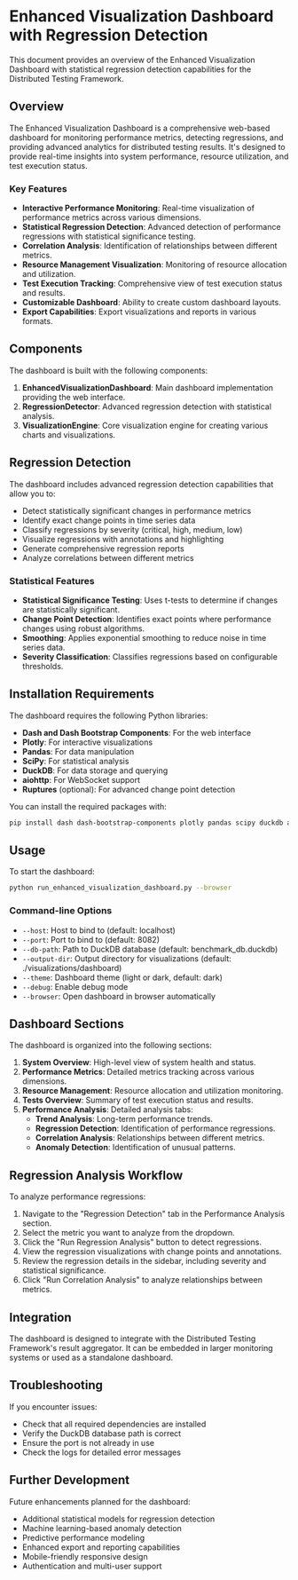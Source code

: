 # Enhanced Visualization Dashboard with Regression Detection

This document provides an overview of the Enhanced Visualization Dashboard with statistical regression detection capabilities for the Distributed Testing Framework.

## Overview

The Enhanced Visualization Dashboard is a comprehensive web-based dashboard for monitoring performance metrics, detecting regressions, and providing advanced analytics for distributed testing results. It's designed to provide real-time insights into system performance, resource utilization, and test execution status.

### Key Features

- **Interactive Performance Monitoring**: Real-time visualization of performance metrics across various dimensions.
- **Statistical Regression Detection**: Advanced detection of performance regressions with statistical significance testing.
- **Correlation Analysis**: Identification of relationships between different metrics.
- **Resource Management Visualization**: Monitoring of resource allocation and utilization.
- **Test Execution Tracking**: Comprehensive view of test execution status and results.
- **Customizable Dashboard**: Ability to create custom dashboard layouts.
- **Export Capabilities**: Export visualizations and reports in various formats.

## Components

The dashboard is built with the following components:

1. **EnhancedVisualizationDashboard**: Main dashboard implementation providing the web interface.
2. **RegressionDetector**: Advanced regression detection with statistical analysis.
3. **VisualizationEngine**: Core visualization engine for creating various charts and visualizations.

## Regression Detection

The dashboard includes advanced regression detection capabilities that allow you to:

- Detect statistically significant changes in performance metrics
- Identify exact change points in time series data
- Classify regressions by severity (critical, high, medium, low)
- Visualize regressions with annotations and highlighting
- Generate comprehensive regression reports
- Analyze correlations between different metrics

### Statistical Features

- **Statistical Significance Testing**: Uses t-tests to determine if changes are statistically significant.
- **Change Point Detection**: Identifies exact points where performance changes using robust algorithms.
- **Smoothing**: Applies exponential smoothing to reduce noise in time series data.
- **Severity Classification**: Classifies regressions based on configurable thresholds.

## Installation Requirements

The dashboard requires the following Python libraries:

- **Dash and Dash Bootstrap Components**: For the web interface
- **Plotly**: For interactive visualizations
- **Pandas**: For data manipulation
- **SciPy**: For statistical analysis
- **DuckDB**: For data storage and querying
- **aiohttp**: For WebSocket support
- **Ruptures** (optional): For advanced change point detection

You can install the required packages with:

```bash
pip install dash dash-bootstrap-components plotly pandas scipy duckdb aiohttp ruptures
```

## Usage

To start the dashboard:

```bash
python run_enhanced_visualization_dashboard.py --browser
```

### Command-line Options

- `--host`: Host to bind to (default: localhost)
- `--port`: Port to bind to (default: 8082)
- `--db-path`: Path to DuckDB database (default: benchmark_db.duckdb)
- `--output-dir`: Output directory for visualizations (default: ./visualizations/dashboard)
- `--theme`: Dashboard theme (light or dark, default: dark)
- `--debug`: Enable debug mode
- `--browser`: Open dashboard in browser automatically

## Dashboard Sections

The dashboard is organized into the following sections:

1. **System Overview**: High-level view of system health and status.
2. **Performance Metrics**: Detailed metrics tracking across various dimensions.
3. **Resource Management**: Resource allocation and utilization monitoring.
4. **Tests Overview**: Summary of test execution status and results.
5. **Performance Analysis**: Detailed analysis tabs:
   - **Trend Analysis**: Long-term performance trends.
   - **Regression Detection**: Identification of performance regressions.
   - **Correlation Analysis**: Relationships between different metrics.
   - **Anomaly Detection**: Identification of unusual patterns.

## Regression Analysis Workflow

To analyze performance regressions:

1. Navigate to the "Regression Detection" tab in the Performance Analysis section.
2. Select the metric you want to analyze from the dropdown.
3. Click the "Run Regression Analysis" button to detect regressions.
4. View the regression visualizations with change points and annotations.
5. Review the regression details in the sidebar, including severity and statistical significance.
6. Click "Run Correlation Analysis" to analyze relationships between metrics.

## Integration

The dashboard is designed to integrate with the Distributed Testing Framework's result aggregator. It can be embedded in larger monitoring systems or used as a standalone dashboard.

## Troubleshooting

If you encounter issues:

- Check that all required dependencies are installed
- Verify the DuckDB database path is correct
- Ensure the port is not already in use
- Check the logs for detailed error messages

## Further Development

Future enhancements planned for the dashboard:

- Additional statistical models for regression detection
- Machine learning-based anomaly detection
- Predictive performance modeling
- Enhanced export and reporting capabilities
- Mobile-friendly responsive design
- Authentication and multi-user support